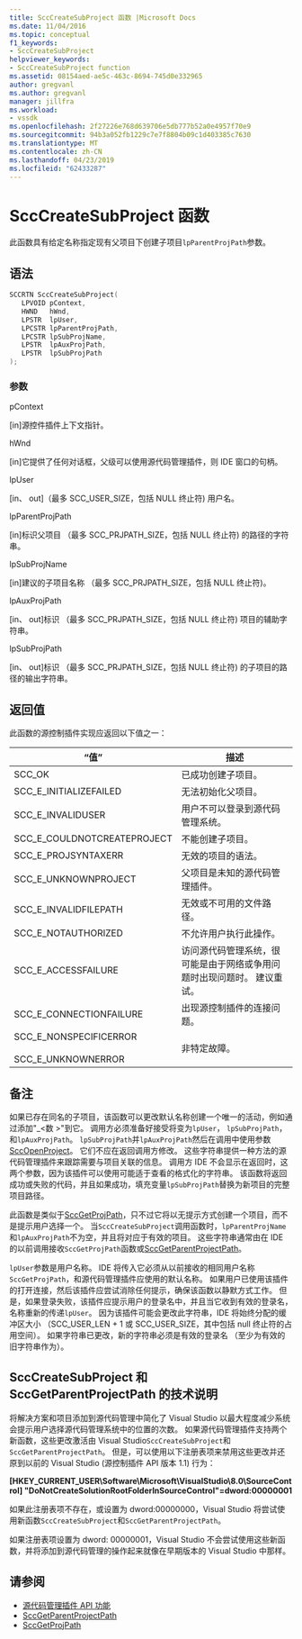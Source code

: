 ```yaml
---
title: SccCreateSubProject 函数 |Microsoft Docs
ms.date: 11/04/2016
ms.topic: conceptual
f1_keywords:
- SccCreateSubProject
helpviewer_keywords:
- SccCreateSubProject function
ms.assetid: 08154aed-ae5c-463c-8694-745d0e332965
author: gregvanl
ms.author: gregvanl
manager: jillfra
ms.workload:
- vssdk
ms.openlocfilehash: 2f27226e768d639706e5db777b52a0e4957f70e9
ms.sourcegitcommit: 94b3a052fb1229c7e7f8804b09c1d403385c7630
ms.translationtype: MT
ms.contentlocale: zh-CN
ms.lasthandoff: 04/23/2019
ms.locfileid: "62433287"
---
```

# <a name="scccreatesubproject-function"></a>SccCreateSubProject 函数
此函数具有给定名称指定现有父项目下创建子项目`lpParentProjPath`参数。

## <a name="syntax"></a>语法

```cpp
SCCRTN SccCreateSubProject(
   LPVOID pContext,
   HWND   hWnd,
   LPSTR  lpUser,
   LPCSTR lpParentProjPath,
   LPCSTR lpSubProjName,
   LPSTR  lpAuxProjPath,
   LPSTR  lpSubProjPath
);
```

### <a name="parameters"></a>参数
 pContext

[in]源控件插件上下文指针。

 hWnd

[in]它提供了任何对话框，父级可以使用源代码管理插件，则 IDE 窗口的句柄。

 lpUser

[in、 out]（最多 SCC_USER_SIZE，包括 NULL 终止符) 用户名。

 lpParentProjPath

[in]标识父项目 （最多 SCC_PRJPATH_SIZE，包括 NULL 终止符) 的路径的字符串。

 lpSubProjName

[in]建议的子项目名称 （最多 SCC_PRJPATH_SIZE，包括 NULL 终止符)。

 lpAuxProjPath

[in、 out]标识 （最多 SCC_PRJPATH_SIZE，包括 NULL 终止符) 项目的辅助字符串。

 lpSubProjPath

[in、 out]标识 （最多 SCC_PRJPATH_SIZE，包括 NULL 终止符) 的子项目的路径的输出字符串。

## <a name="return-value"></a>返回值
 此函数的源控制插件实现应返回以下值之一：

|“值”|描述|
|-----------|-----------------|
|SCC_OK|已成功创建子项目。|
|SCC_E_INITIALIZEFAILED|无法初始化父项目。|
|SCC_E_INVALIDUSER|用户不可以登录到源代码管理系统。|
|SCC_E_COULDNOTCREATEPROJECT|不能创建子项目。|
|SCC_E_PROJSYNTAXERR|无效的项目的语法。|
|SCC_E_UNKNOWNPROJECT|父项目是未知的源代码管理插件。|
|SCC_E_INVALIDFILEPATH|无效或不可用的文件路径。|
|SCC_E_NOTAUTHORIZED|不允许用户执行此操作。|
|SCC_E_ACCESSFAILURE|访问源代码管理系统，很可能是由于网络或争用问题时出现问题时。 建议重试。|
|SCC_E_CONNECTIONFAILURE|出现源控制插件的连接问题。|
|SCC_E_NONSPECIFICERROR<br /><br /> SCC_E_UNKNOWNERROR|非特定故障。|

## <a name="remarks"></a>备注
 如果已存在同名的子项目，该函数可以更改默认名称创建一个唯一的活动，例如通过添加"_\<数 >"到它。 调用方必须准备好接受将变为`lpUser`， `lpSubProjPath`，和`lpAuxProjPath`。 `lpSubProjPath`并`lpAuxProjPath`然后在调用中使用参数[SccOpenProject](../extensibility/sccopenproject-function.md)。 它们不应在返回调用方修改。 这些字符串提供一种方法的源代码管理插件来跟踪需要与项目关联的信息。 调用方 IDE 不会显示在返回时，这两个参数，因为该插件可以使用可能适于查看的格式化的字符串。 该函数将返回成功或失败的代码，并且如果成功，填充变量`lpSubProjPath`替换为新项目的完整项目路径。

 此函数是类似于[SccGetProjPath](../extensibility/sccgetprojpath-function.md)，只不过它将以无提示方式创建一个项目，而不是提示用户选择一个。 当`SccCreateSubProject`调用函数时，`lpParentProjName`和`lpAuxProjPath`不为空，并且将对应于有效的项目。 这些字符串通常由在 IDE 的以前调用接收`SccGetProjPath`函数或[SccGetParentProjectPath](../extensibility/sccgetparentprojectpath-function.md)。

 `lpUser`参数是用户名称。 IDE 将传入它必须从以前接收的相同用户名称`SccGetProjPath`，和源代码管理插件应使用的默认名称。 如果用户已使用该插件的打开连接，然后该插件应尝试消除任何提示，确保该函数以静默方式工作。 但是，如果登录失败，该插件应提示用户的登录名中，并且当它收到有效的登录名，名称重新的传递`lpUser`。 因为该插件可能会更改此字符串，IDE 将始终分配的缓冲区大小 （SCC_USER_LEN + 1 或 SCC_USER_SIZE，其中包括 null 终止符的占用空间）。 如果字符串已更改，新的字符串必须是有效的登录名 （至少为有效的旧字符串作为）。

## <a name="technical-notes-for-scccreatesubproject-and-sccgetparentprojectpath"></a>SccCreateSubProject 和 SccGetParentProjectPath 的技术说明
 将解决方案和项目添加到源代码管理中简化了 Visual Studio 以最大程度减少系统会提示用户选择源代码管理系统中的位置的次数。 如果源代码管理插件支持两个新函数，这些更改激活由 Visual Studio`SccCreateSubProject`和`SccGetParentProjectPath`。 但是，可以使用以下注册表项来禁用这些更改并还原到以前的 Visual Studio (源控制插件 API 版本 1.1) 行为：

 **[HKEY_CURRENT_USER\Software\Microsoft\VisualStudio\8.0\SourceControl] "DoNotCreateSolutionRootFolderInSourceControl"=dword:00000001**

 如果此注册表项不存在，或设置为 dword:00000000，Visual Studio 将尝试使用新函数`SccCreateSubProject`和`SccGetParentProjectPath`。

 如果注册表项设置为 dword: 00000001，Visual Studio 不会尝试使用这些新函数，并将添加到源代码管理的操作起来就像在早期版本的 Visual Studio 中那样。

## <a name="see-also"></a>请参阅
- [源代码管理插件 API 功能](../extensibility/source-control-plug-in-api-functions.md)
- [SccGetParentProjectPath](../extensibility/sccgetparentprojectpath-function.md)
- [SccGetProjPath](../extensibility/sccgetprojpath-function.md)